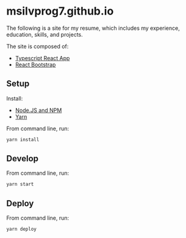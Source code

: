 # msilvprog7.github.io

The following is a site for my resume, which includes
my experience, education, skills, and projects.

The site is composed of:

- [Typescript React App](https://create-react-app.dev/docs/adding-typescript/)
- [React Bootstrap](https://react-bootstrap.github.io/getting-started/introduction/)

## Setup

Install:

- [Node.JS and NPM](https://nodejs.org/en/)
- [Yarn](https://yarnpkg.com/)

From command line, run:

```cmd
yarn install
```

## Develop

From command line, run:

```cmd
yarn start
```

## Deploy

From command line, run:

```cmd
yarn deploy
```
